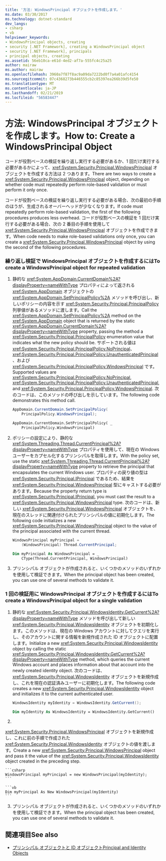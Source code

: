 ```yaml
---
title: '方法: WindowsPrincipal オブジェクトを作成します。'
ms.date: 03/30/2017
ms.technology: dotnet-standard
dev_langs:
- csharp
- vb
helpviewer_keywords:
- WindowsPrincipal objects, creating
- security [.NET Framework], creating a WindowsPrincipal object
- security [.NET Framework], principals
- principal objects, creating
ms.assetid: 56eb10ca-e61d-4ed2-af7a-555fc4c25a25
author: mairaw
ms.author: mairaw
ms.openlocfilehash: 3960a7f87f8ac9a09da7222bd0f7a4a01afc4154
ms.sourcegitcommit: 07c4368273b446555cb2c85397ea266b39d5fe50
ms.translationtype: MT
ms.contentlocale: ja-JP
ms.lasthandoff: 02/21/2019
ms.locfileid: "56583447"
---
```

# <a name="how-to-create-a-windowsprincipal-object"></a><span data-ttu-id="111e3-102">方法: WindowsPrincipal オブジェクトを作成します。</span><span class="sxs-lookup"><span data-stu-id="111e3-102">How to: Create a WindowsPrincipal Object</span></span>
<span data-ttu-id="111e3-103">コードが役割ベースの検証を繰り返し実行する必要があるか、1 回だけ実行する必要があるかによって、<xref:System.Security.Principal.WindowsPrincipal> オブジェクトを作成する方法は 2 つあります。</span><span class="sxs-lookup"><span data-stu-id="111e3-103">There are two ways to create a <xref:System.Security.Principal.WindowsPrincipal> object, depending on whether code must repeatedly perform role-based validation or must perform it only once.</span></span>  
  
 <span data-ttu-id="111e3-104">コードが役割ベースの検証を繰り返し実行する必要がある場合、次の最初の手順のほうが、生成されるオーバーヘッドが少なくなります。</span><span class="sxs-lookup"><span data-stu-id="111e3-104">If code must repeatedly perform role-based validation, the first of the following procedures produces less overhead.</span></span> <span data-ttu-id="111e3-105">コードが役割ベースの検証を 1 回だけ実行する必要がある場合、次の 2 番目の手順を使用して <xref:System.Security.Principal.WindowsPrincipal> オブジェクトを作成できます。</span><span class="sxs-lookup"><span data-stu-id="111e3-105">When code needs to make role-based validations only once, you can create a <xref:System.Security.Principal.WindowsPrincipal> object by using the second of the following procedures.</span></span>  
  
### <a name="to-create-a-windowsprincipal-object-for-repeated-validation"></a><span data-ttu-id="111e3-106">繰り返し検証で WindowsPrincipal オブジェクトを作成するには</span><span class="sxs-lookup"><span data-stu-id="111e3-106">To create a WindowsPrincipal object for repeated validation</span></span>  
  
1.  <span data-ttu-id="111e3-107">静的な <xref:System.AppDomain.CurrentDomain%2A?displayProperty=nameWithType> プロパティによって返される <xref:System.AppDomain> オブジェクトの <xref:System.AppDomain.SetPrincipalPolicy%2A> メソッドを呼び出し、新しいポリシーの内容を示す <xref:System.Security.Principal.PrincipalPolicy> 列挙値があるメソッドに渡します。</span><span class="sxs-lookup"><span data-stu-id="111e3-107">Call the <xref:System.AppDomain.SetPrincipalPolicy%2A> method on the <xref:System.AppDomain> object that is returned by the static <xref:System.AppDomain.CurrentDomain%2A?displayProperty=nameWithType> property, passing the method a <xref:System.Security.Principal.PrincipalPolicy> enumeration value that indicates what the new policy should be.</span></span> <span data-ttu-id="111e3-108">サポートされる値は <xref:System.Security.Principal.PrincipalPolicy.NoPrincipal>、<xref:System.Security.Principal.PrincipalPolicy.UnauthenticatedPrincipal>、および <xref:System.Security.Principal.PrincipalPolicy.WindowsPrincipal> です。</span><span class="sxs-lookup"><span data-stu-id="111e3-108">Supported values are <xref:System.Security.Principal.PrincipalPolicy.NoPrincipal>, <xref:System.Security.Principal.PrincipalPolicy.UnauthenticatedPrincipal>, and <xref:System.Security.Principal.PrincipalPolicy.WindowsPrincipal>.</span></span> <span data-ttu-id="111e3-109">次のコードは、このメソッドの呼び出しを示しています。</span><span class="sxs-lookup"><span data-stu-id="111e3-109">The following code demonstrates this method call.</span></span>  
  
    ```csharp  
    AppDomain.CurrentDomain.SetPrincipalPolicy(  
        PrincipalPolicy.WindowsPrincipal);  
    ```  
  
    ```vb  
    AppDomain.CurrentDomain.SetPrincipalPolicy( _  
        PrincipalPolicy.WindowsPrincipal)  
    ```  
  
2.  <span data-ttu-id="111e3-110">ポリシーの設定により、静的な <xref:System.Threading.Thread.CurrentPrincipal%2A?displayProperty=nameWithType> プロパティを使用して、現在の Windows ユーザーをカプセル化するプリンシパルを取得します。</span><span class="sxs-lookup"><span data-stu-id="111e3-110">With the policy set, use the static <xref:System.Threading.Thread.CurrentPrincipal%2A?displayProperty=nameWithType> property to retrieve the principal that encapsulates the current Windows user.</span></span> <span data-ttu-id="111e3-111">プロパティの戻り値の型は <xref:System.Security.Principal.IPrincipal> であるため、結果を <xref:System.Security.Principal.WindowsPrincipal> 型にキャストする必要があります。</span><span class="sxs-lookup"><span data-stu-id="111e3-111">Because the property return type is <xref:System.Security.Principal.IPrincipal>, you must cast the result to a <xref:System.Security.Principal.WindowsPrincipal> type.</span></span> <span data-ttu-id="111e3-112">次のコードは、新しい <xref:System.Security.Principal.WindowsPrincipal> オブジェクトを、現在のスレッドに関連付けられたプリンシパルの値に初期化します。</span><span class="sxs-lookup"><span data-stu-id="111e3-112">The following code initializes a new <xref:System.Security.Principal.WindowsPrincipal> object to the value of the principal associated with the current thread.</span></span>  
  
    ```csharp  
    WindowsPrincipal myPrincipal =   
        (WindowsPrincipal) Thread.CurrentPrincipal;  
    ```  
  
    ```vb  
    Dim myPrincipal As WindowsPrincipal = _  
        CType(Thread.CurrentPrincipal, WindowsPrincipal)   
    ```  
  
3.  <span data-ttu-id="111e3-113">プリンシパル オブジェクトが作成されると、いくつかのメソッドのいずれかを使用して検証できます。</span><span class="sxs-lookup"><span data-stu-id="111e3-113">When the principal object has been created, you can use one of several methods to validate it.</span></span>  
  
### <a name="to-create-a-windowsprincipal-object-for-a-single-validation"></a><span data-ttu-id="111e3-114">1 回の検証用に WindowsPrincipal オブジェクトを作成するには</span><span class="sxs-lookup"><span data-stu-id="111e3-114">To create a WindowsPrincipal object for a single validation</span></span>  
  
1.  <span data-ttu-id="111e3-115">静的な <xref:System.Security.Principal.WindowsIdentity.GetCurrent%2A?displayProperty=nameWithType> メソッドを呼び出して新しい <xref:System.Security.Principal.WindowsIdentity> オブジェクトを初期化します。このメソッドは、現在の Windows アカウントに対してクエリを実行し、そのアカウントに関する情報を新規作成された ID オブジェクトに配置します。</span><span class="sxs-lookup"><span data-stu-id="111e3-115">Initialize a new <xref:System.Security.Principal.WindowsIdentity> object by calling the static <xref:System.Security.Principal.WindowsIdentity.GetCurrent%2A?displayProperty=nameWithType> method, which queries the current Windows account and places information about that account into the newly created identity object.</span></span> <span data-ttu-id="111e3-116">次のコードは、<xref:System.Security.Principal.WindowsIdentity> オブジェクトを新規作成し、これを現在の認証済みユーザーに初期化します。</span><span class="sxs-lookup"><span data-stu-id="111e3-116">The following code creates a new <xref:System.Security.Principal.WindowsIdentity> object and initializes it to the current authenticated user.</span></span>  
  
    ```csharp  
    WindowsIdentity myIdentity = WindowsIdentity.GetCurrent();  
    ```  
  
    ```vb  
    Dim myIdentity As WindowsIdentity = WindowsIdentity.GetCurrent()  
    ```  
  
2.  <span data-ttu-id="111e3-117">
  <xref:System.Security.Principal.WindowsPrincipal> オブジェクトを新規作成し、これに前の手順で作成された <xref:System.Security.Principal.WindowsIdentity> オブジェクトの値を渡します。</span><span class="sxs-lookup"><span data-stu-id="111e3-117">Create a new <xref:System.Security.Principal.WindowsPrincipal> object and pass it the value of the <xref:System.Security.Principal.WindowsIdentity> object created in the preceding step.</span></span>  
  
    ```csharp  
    WindowsPrincipal myPrincipal = new WindowsPrincipal(myIdentity);  
    ```  
  
    ```vb  
    Dim myPrincipal As New WindowsPrincipal(myIdentity)  
    ```  
  
3.  <span data-ttu-id="111e3-118">プリンシパル オブジェクトが作成されると、いくつかのメソッドのいずれかを使用して検証できます。</span><span class="sxs-lookup"><span data-stu-id="111e3-118">When the principal object has been created, you can use one of several methods to validate it.</span></span>  
  
## <a name="see-also"></a><span data-ttu-id="111e3-119">関連項目</span><span class="sxs-lookup"><span data-stu-id="111e3-119">See also</span></span>

- [<span data-ttu-id="111e3-120">プリンシパル オブジェクトと ID オブジェクト</span><span class="sxs-lookup"><span data-stu-id="111e3-120">Principal and Identity Objects</span></span>](../../../docs/standard/security/principal-and-identity-objects.md)
